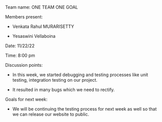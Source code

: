 

Team name: ONE TEAM ONE GOAL

Members present:  
   * Venkata Rahul MURARISETTY

   * Yesaswini Vellaboina

Date: 11/22/22

Time:  8:00 pm

Discussion points: 

*   In this week, we started debugging and testing processes like unit testing, integration testing on our project.

*  It resulted in many bugs which we need to rectify.

Goals for next week:
*  We will be continuing the testing process for next week as well so that we can release our website to public. 





